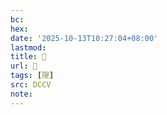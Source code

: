 ```yaml
---
bc:
hex:
date: '2025-10-13T10:27:04+08:00'
lastmod:
title: 􃮫
url: 􃮫
tags: [隄]
src: DCCV
note:
---
```

